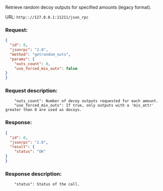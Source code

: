 Retrieve random decoy outputs for specified amounts (legacy format).

URL: ```http:://127.0.0.1:11211/json_rpc```
### Request: 
```json
{
  "id": 0,
  "jsonrpc": "2.0",
  "method": "getrandom_outs",
  "params": {
    "outs_count": 0,
    "use_forced_mix_outs": false
}
}
```
### Request description: 
```
    "outs_count": Number of decoy outputs requested for each amount.
    "use_forced_mix_outs": If true, only outputs with a 'mix_attr' greater than 0 are used as decoys.

```
### Response: 
```json
{
  "id": 0,
  "jsonrpc": "2.0",
  "result": {
    "status": "OK"
}
}
```
### Response description: 
```
    "status": Status of the call.

```
